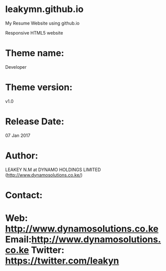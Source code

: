 # leakymn.github.io
My Resume Website using github.io

Responsive HTML5 website 

Theme name:
=======================================================================
Developer

Theme version:
=======================================================================
v1.0

Release Date:
=======================================================================
07 Jan 2017

Author: 
=======================================================================
LEAKEY N.M at DYNAMO HOLDINGS LIMITED (http://www.dynamosolutions.co.ke/)

Contact:
=======================================================================
Web: http://www.dynamosolutions.co.ke
Email:http://www.dynamosolutions.co.ke 
Twitter: https://twitter.com/leakyn 
=======================================================================
